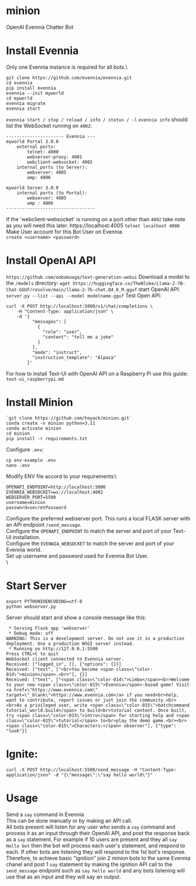 # minion
OpenAI Evennia Chatter Bot

# Install Evennia
Only one Evennia instance is required for all bots.\
```
git clone https://github.com/evennia/evennia.git
cd evennia
pip install evennia
evennia --init myworld
cd myworld
evennia migrate
evennia start
```
`evennia start / stop / reload / info / status / -l`
`evennia info` should list the WebSocket running on `4002`:
```
---------------------- Evennia ---
myworld Portal 3.0.0
    external ports:
        telnet: 4000
        webserver-proxy: 4001
        webclient-websocket: 4002
    internal_ports (to Server):
        webserver: 4005
        amp: 4006

myworld Server 3.0.0
    internal ports (to Portal):
        webserver: 4005
        amp : 4006
----------------------------------
```
If the 'webclient-websocket' is running on a port other than `4002` take note as you will need this later.
https://localhost:4005
`telnet localhost 4000`
Make User account for this Bot User on Evennia.\
`create <username> <password>`

# Install OpenAI API
`https://github.com/oobabooga/text-generation-webui`
Download a model to the `/models` directory:
`wget https://huggingface.co/TheBloke/Llama-2-7B-Chat-GGUF/resolve/main/llama-2-7b-chat.Q4_K_M.gguf`
start OpenAI API: `server.py --list --api --model modelname.gguf`
Test Open API:
```
curl -X POST http://localhost:5000/v1/chat/completions \
    -H "Content-Type: application/json" \
    -d '{
          "messages": [
            {
              "role": "user",
              "content": "tell me a joke"
            }
          ],
          "mode": "instruct",
          "instruction_template": "Alpaca"
        }'
```
For how to install Text-UI with OpenAI API on a Raspberry Pi use this guide:\
`text-ui_raspberrypi.md`

# Install Minion
```
`git clone https://github.com/hoyack/minion.git`
conda create -n minion python=3.11
conda activate minion
cd minion
pip install -r requirements.txt
```
Configure `.env`:
```
cp env-example .env
nano .env
```
Modify ENV file accord to your requirements:\

```
OPENAPI_ENDPOINT=http://localhost:5000
EVENNIA_WEBSOCKET=ws://localhost:4002
WEBSERVER_PORT=5500
username=minion
password=secretPassword
```
Configure the preferred webserver port. This runs a local FLASK server with an API endpoint `/send_message`.\
Configure the `OPENAPI_ENDPOINT` to match the server and port of your Text-UI installation.\
Configure the `EVENNIA_WEBSOCKET` to match the server and port of your Evennia world.\
Set up username and password used for Evennia Bot User.\
\
# Start Server
```
export PYTHONIOENCODING=utf-8
python webserver.py
```
Server should start and show a console message like this:
```
 * Serving Flask app 'webserver'
 * Debug mode: off
WARNING: This is a development server. Do not use it in a production deployment. Use a production WSGI server instead.
 * Running on http://127.0.0.1:5500
Press CTRL+C to quit
WebSocket client connected to Evennia server.
Received: ["logged_in", [], {"options": {}}]
Received: ["text", ["<br>You become <span class=\"color-014\">minion</span>.<br>"], {}]
Received: ["text", ["<span class=\"color-014\">Limbo</span><br>Welcome to your new <span class=\"color-015\">Evennia</span>-based game! Visit <a href=\"https://www.evennia.com\" target=\"_blank\">https://www.evennia.com</a> if you need<br>help, want to contribute, report issues or just join the community.<br><br>As a privileged user, write <span class=\"color-015\">batchcommand tutorial_world.build</span> to build<br>tutorial content. Once built, try <span class=\"color-015\">intro</span> for starting help and <span class=\"color-015\">tutorial</span> to<br>play the demo game.<br><br><span class=\"color-015\">Characters:</span> observer"], {"type": "look"}]
```
# Ignite:
`curl -X POST http://localhost:5500/send_message -H "Content-Type: application/json" -d "{\"message\":\"say hello world\"}"`

# Usage
Send a `say` command in Evennia\
This can be done manually or by making an API call.\
All bots present will listen for any user who sends a `say` command and process it as an input through their OpenAI API, and post the response back as a `say` statement. For example if 10 users are present and they all `say Hello bot` then the bot will process each user's statement, and respond to each. If other bots are listening they will respond to the 1st bot's response. Therefore, to achieve basic "ignition" join 2 minion bots to the same Evennia chanel and post 1 `say` statement by making the ignition API call to the `send_message` endpoint such as `say hello world` and any bots listening will use that as an input and they will say an output.